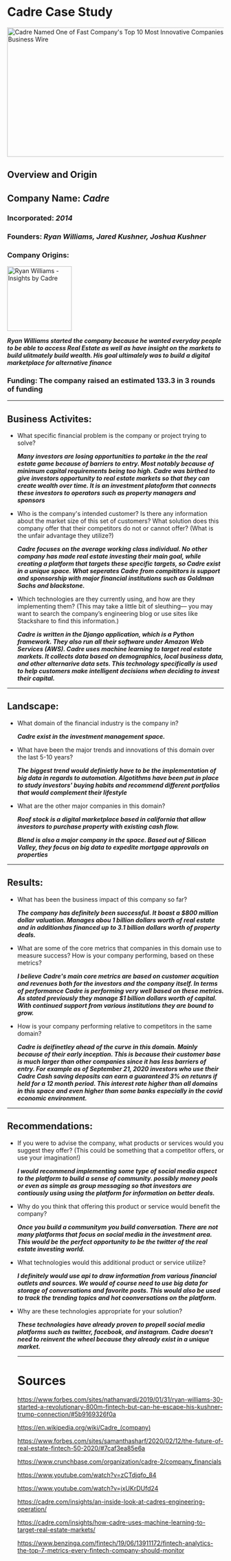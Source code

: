# Cadre Case Study

<img alt="Cadre Named One of Fast Company's Top 10 Most Innovative Companies in  Finance | Business Wire" class="n3VNCb" src="https://mms.businesswire.com/media/20180220005349/en/641522/23/Cadre_Logo-Wordmark_%281%29_square.jpg" data-noaft="1" jsname="HiaYvf" jsaction="load:XAeZkd;" style="width: 600px; height: 300.125px; margin: 0px;">

## **Overview and Origin**

##

## **Company Name**: ***Cadre***

### **Incorporated**: ***2014***

### **Founders**: ***Ryan Williams, Jared Kushner, Joshua Kushner***



### **Company Origins**:
<img alt="Ryan Williams - Insights by Cadre" class="n3VNCb" src="https://secure.gravatar.com/avatar/23807c2256435660b02340321e6f701f?s=512&amp;d=mm&amp;r=g" data-noaft="1" jsname="HiaYvf" jsaction="load:XAeZkd;" style="width: 150px; height: 150px; margin px;">

***Ryan Williams started the company because he wanted everyday people to be able to access Real Estate
as well as have insight on the markets to build ulitmately build wealth. His goal ultimalely was to build a digital marketplace for alternative finance***
### **Funding**: The company raised an estimated 133.3 in 3 rounds of funding

---

## **Business Activites**:

* What specific financial problem is the company or project trying to solve?

    ***Many investors are losing opportunities to partake in the the real estate game because of barriers to entry. Most notably because of minimum capital requirements being too high. Cadre was birthed to give investors opportunity to real estate markets so that they can create wealth over time. It is an investment platoform that connects these investors to operators such as property managers and sponsors***



* Who is the company's intended customer?  Is there any information about the market size of this set of customers? What solution does this company offer that their competitors do not or cannot offer? (What is the unfair advantage they utilize?)


    ***Cadre focuses on the average working class individual. No other company has made real estate investing their main goal, while creating a platform that targets these specific targets, so Cadre exist in a unique space. What seperates Cadre from compititors is support and sponsorship with major financial institutions such as Goldman Sachs and blackstone.***

* Which technologies are they currently using, and how are they implementing them? (This may take a little bit of sleuthing–– you may want to search the company’s engineering blog or use sites like Stackshare to find this information.)


    ***Cadre is written in the Django application, which is a Python framework. They also run all their software under Amazon Web Services (AWS). Cadre uses machine learning to target real estate markets. It collects data based on demographics, local business data, and other alternarive data sets. This technology specifically is used to help customers make intelligent decisions when deciding to invest their capital.***

---


## **Landscape**:

* What domain of the financial industry is the company in?

    ***Cadre exist in the investment management space.***

* What have been the major trends and innovations of this domain over the last 5-10 years?

   ***The biggest trend would definietly have to be the implementation of big data in regards to automation. Algotithms have been put in place to study investors' buying habits and recommend different portfolios that would complement their lifestyle*** 

* What are the other major companies in this domain?

    ***Roof stock is a digital marketplace based in california that allow investors to purchase property with existing cash flow.***

    ***Blend is also a major company in the space. Based out of Silicon Valley, they focus on big data to expedite mortgage approvals on properties***



---


## **Results**:

* What has been the business impact of this company so far?

    ***The company has definitely been successful. It boast a $800 million dollar valuation. Manages abou 1 billion dollars worth of real estate and in additionhas financed up to 3.1 billion dollars worth of property deals.***



* What are some of the core metrics that companies in this domain use to measure success? How is your company performing, based on these metrics?

    ***I believe Cadre's main core metrics are based on customer acquition and revenues both for the investors and the company itself. In terms of performance Cadre is performing very well based on these metrics. As stated previously they manage $1 billion dollars worth of capital. With continued support from various institutions they are bound to grow.***

* How is your company performing relative to competitors in the same domain?

    ***Cadre is deifinetley ahead of the curve in this domain. Mainly because of their early inception. This is because their customer base is much larger than other companies since it has less barriers of entry. For example as of September 21, 2020 investors who use their Cadre Cash saving deposits can earn a guaranteed 3% on retunrs if held for a 12 month period. This interest rate higher than all domains in this space and even higher than some banks especially in the covid economic environment.***


---

## **Recommendations**:

* If you were to advise the company, what products or services would you suggest they offer? (This could be something that a competitor offers, or use your imagination!)

    ***I would recommend implementing some type of social media aspect to the platform to build a sense of community. possibly money pools or even as simple as group messaging so that investors are contiously using  using the platform for information on better deals.***

* Why do you think that offering this product or service would benefit the company? 
    
    ***Once you build a communitym you build conversation. There are not many platforms that focus on social media in the investment area. This would be the perfect opportunity to be the twitter of the real estate investing world.***

* What technologies would this additional product or service utilize?

    ***I definitely would use api to draw information from various financial outlets and sources. We would of course need to use big data for storage of conversations and favorite posts. This would also be used to track the trending topics and hot coonversations on the platform.***

* Why are these technologies appropriate for your solution?

    ***These technologies have already proven to propell social media platforms such as twitter, facebook, and instagram. Cadre doesn't need to reinvent the wheel because they already exist in a unique market.***

    ---



    # Sources

    https://www.forbes.com/sites/nathanvardi/2019/01/31/ryan-williams-30-started-a-revolutionary-800m-fintech-but-can-he-escape-his-kushner-trump-connection/#5b9169326f0a

    https://en.wikipedia.org/wiki/Cadre_(company)

    https://www.forbes.com/sites/samanthasharf/2020/02/12/the-future-of-real-estate-fintech-50-2020/#7caf3ea85e6a


    https://www.crunchbase.com/organization/cadre-2/company_financials

    https://www.youtube.com/watch?v=zCTdjqfo_84

    https://www.youtube.com/watch?v=jxUKrDUfd24

    https://cadre.com/insights/an-inside-look-at-cadres-engineering-operation/

    https://cadre.com/insights/how-cadre-uses-machine-learning-to-target-real-estate-markets/

    https://www.benzinga.com/fintech/19/06/13911172/fintech-analytics-the-top-7-metrics-every-fintech-company-should-monitor

